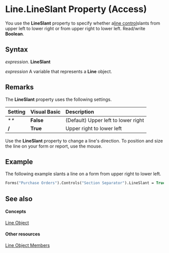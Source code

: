 
# Line.LineSlant Property (Access)

You use the  **LineSlant** property to specify whether a[line control](1b3ead4c-84f3-4cbc-7794-8058b2b29dc0.md)slants from upper left to lower right or from upper right to lower left. Read/write  **Boolean**.


## Syntax

 _expression_. **LineSlant**

 _expression_ A variable that represents a **Line** object.


## Remarks

The  **LineSlant** property uses the following settings.



|**Setting**|**Visual Basic**|**Description**|
|:-----|:-----|:-----|
|**\**|**False**|(Default) Upper left to lower right|
|**/**|**True**|Upper right to lower left|
Use the  **LineSlant** property to change a line's direction. To position and size the line on your form or report, use the mouse.


## Example

The following example slants a line on a form from upper right to lower left.


```vb
Forms("Purchase Orders").Controls("Section Separator").LineSlant = True 

```


## See also


#### Concepts


[Line Object](b4a98150-1136-1a28-7d24-7029b371aee7.md)
#### Other resources


[Line Object Members](4af22ace-2975-6381-80ef-3b0f7f53eb3e.md)
